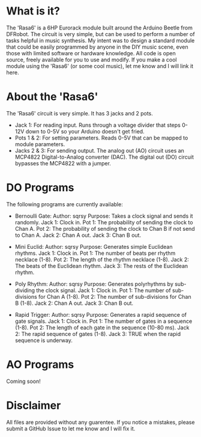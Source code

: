 # What is it?

The 'Rasa6' is a 6HP Eurorack module built around the Arduino Beetle from DFRobot. The circuit is very simple, but can be used to perform a number of tasks helpful in music synthesis. My intent was to design a standard module that could be easily programmed by anyone in the DIY music scene, even those with limited software or hardware knowledge. All code is open source, freely available for you to use and modify. If you make a cool module using the 'Rasa6' (or some cool music), let me know and I will link it here.

# About the 'Rasa6'

The 'Rasa6' circuit is very simple. It has 3 jacks and 2 pots.
* Jack 1: For reading input. Runs through a voltage divider that steps 0-12V down to 0-5V so your Arduino doesn't get fried.
* Pots 1 & 2: For setting parameters. Reads 0-5V that can be mapped to module parameters.
* Jacks 2 & 3: For sending output. The analog out (AO) circuit uses an MCP4822 Digital-to-Analog converter (DAC). The digital out (DO) circuit bypasses the MCP4822 with a jumper.

# DO Programs

The following programs are currently available:

* Bernoulli Gate:
Author: sqrsy
Purpose: Takes a clock signal and sends it randomly.
Jack 1: Clock in.
Pot 1: The probability of sending the clock to Chan A.
Pot 2: The probability of sending the clock to Chan B if not send to Chan A.
Jack 2: Chan A out.
Jack 3: Chan B out.

* Mini Euclid:
Author: sqrsy
Purpose: Generates simple Euclidean rhythms.
Jack 1: Clock in.
Pot 1: The number of beats per rhythm necklace (1-8).
Pot 2: The length of the rhythm necklace (1-8).
Jack 2: The beats of the Euclidean rhythm.
Jack 3: The rests of the Euclidean rhythm.

* Poly Rhythm:
Author: sqrsy
Purpose: Generates polyrhythms by sub-dividing the clock signal.
Jack 1: Clock in.
Pot 1: The number of sub-divisions for Chan A (1-8).
Pot 2: The number of sub-divisions for Chan B (1-8).
Jack 2: Chan A out.
Jack 3: Chan B out.

* Rapid Trigger:
Author: sqrsy
Purpose: Generates a rapid sequence of gate signals.
Jack 1: Clock in.
Pot 1: The number of gates in a sequence (1-8).
Pot 2: The length of each gate in the sequence (10-80 ms).
Jack 2: The rapid sequence of gates (1-8).
Jack 3: TRUE when the rapid sequence is underway.

# AO Programs

Coming soon!

# Disclaimer

All files are provided without any guarentee. If you notice a mistakes, please submit a GitHub Issue to let me know and I will fix it.